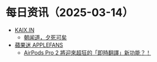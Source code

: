 ﻿# 每日资讯（2025-03-14）

- [KAIX.IN](https://kaix.in/feed/)
  - [朝闻道，夕死可矣](https://kaix.in/2025/0314-no-fear-of-death/)
- [蘋果迷 APPLEFANS](https://applefans.today/feed/)
  - [AirPods Pro 2 將迎來超狂的「即時翻譯」新功能？！](https://applefans.today/2025-03-live-translation-airpods-pro-2-ios-19/)
